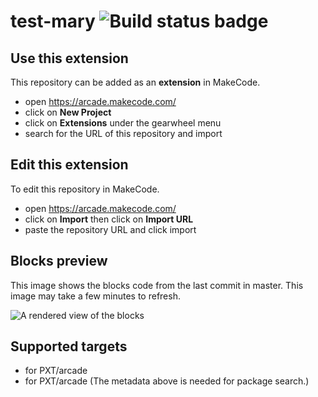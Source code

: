 # test-mary ![Build status badge](https://github.com/mogalvanize/test-mary/workflows/MakeCode/badge.svg)



## Use this extension

This repository can be added as an **extension** in MakeCode.

* open https://arcade.makecode.com/
* click on **New Project**
* click on **Extensions** under the gearwheel menu
* search for the URL of this repository and import

## Edit this extension

To edit this repository in MakeCode.

* open https://arcade.makecode.com/
* click on **Import** then click on **Import URL**
* paste the repository URL and click import

## Blocks preview

This image shows the blocks code from the last commit in master.
This image may take a few minutes to refresh.

![A rendered view of the blocks](https://github.com/mogalvanize/test-mary/raw/master/.makecode/blocks.png)

## Supported targets

* for PXT/arcade
* for PXT/arcade
(The metadata above is needed for package search.)

